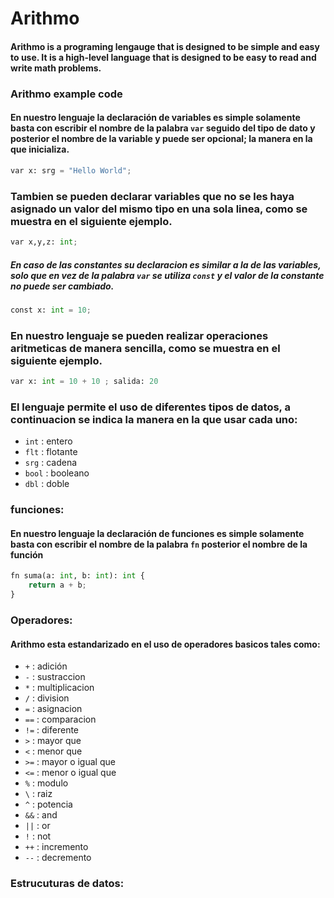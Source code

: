 # Arithmo 

#### Arithmo is a programing lengauge that is designed to be simple and easy to use. It is a high-level language that is designed to be easy to read and write math problems. 

### Arithmo example code
#### En nuestro lenguaje la declaración de variables es simple solamente basta con escribir el nombre de la palabra `var` seguido del tipo de dato  y posterior el nombre de la variable y puede ser opcional; la manera en la que inicializa.
```python
var x: srg = "Hello World"; 
```
### Tambien se pueden declarar variables que no se les haya asignado un valor del mismo tipo en una sola linea, como se muestra en el siguiente ejemplo.
```python
var x,y,z: int;
```

##### En caso de las constantes su declaracion es similar a la de las variables, solo que en vez de la palabra `var` se utiliza `const` y el valor de la constante no puede ser cambiado.
```python
const x: int = 10;
```
### En nuestro lenguaje se pueden realizar operaciones aritmeticas de manera sencilla, como se muestra en el siguiente ejemplo.
```python
var x: int = 10 + 10 ; salida: 20 
```
### El lenguaje permite el uso de diferentes tipos de datos, a continuacion se indica la manera en la que usar cada uno:
* `int` : entero
* `flt` : flotante
* `srg` : cadena
* `bool` : booleano
* `dbl` : doble 

### funciones:
#### En nuestro lenguaje la declaración de funciones es simple solamente basta con escribir el nombre de la palabra `fn` posterior el nombre de la función
```python
fn suma(a: int, b: int): int {
    return a + b;
}
```
### Operadores: 
#### Arithmo esta estandarizado en el uso de operadores basicos tales como: 
* `+` : adición
* `-` : sustraccion 
* `*` : multiplicacion
* `/` : division
* `=` : asignacion
* `==` : comparacion
* `!=` : diferente
* `>` : mayor que
* `<` : menor que
* `>=` : mayor o igual que
* `<=` : menor o igual que
* `%` : modulo
* `\` : raiz
* `^` : potencia 
* `&&` : and
* `||` : or
* `!` : not
* `++` : incremento
* `--` : decremento


###  Estrucuturas de datos: 


